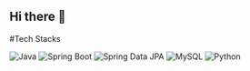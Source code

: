 ## Hi there 👋

#Tech Stacks 
<p>
  <img alt="Java" src="https://img.shields.io/badge/Java-007396.svg?&style=for-the-badge&logo=Java&logoColor=white"/>
  <img alt="Spring Boot" src="https://img.shields.io/badge/Spring%20Boot-6DB33F.svg?&style=for-the-badge&logo=Spring-Boot&logoColor=white"/>
  <img alt="Spring Data JPA" src="https://img.shields.io/badge/Spring%20Data%20JPA-6DB33F.svg?&style=for-the-badge&logo=Spring&logoColor=white"/>
  <img alt="MySQL" src="https://img.shields.io/badge/MySQL-4479A1.svg?&style=for-the-badge&logo=MySQL&logoColor=white"/>
  <img alt="Python" src="https://img.shields.io/badge/Python-3776AB.svg?&style=for-the-badge&logo=Python&logoColor=white"/>
</p>

<!--
**MJC0808/MJC0808** is a ✨ _special_ ✨ repository because its `README.md` (this file) appears on your GitHub profile.

Here are some ideas to get you started:

- 🔭 I’m currently working on ...
- 🌱 I’m currently learning ...
- 👯 I’m looking to collaborate on ...
- 🤔 I’m looking for help with ...
- 💬 Ask me about ...
- 📫 How to reach me: ...
- 😄 Pronouns: ...
- ⚡ Fun fact: ...
-->
